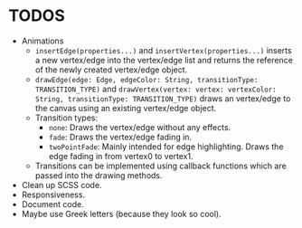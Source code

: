 # TODOS
- Animations
    - `insertEdge(properties...)` and `insertVertex(properties...)` inserts a new vertex/edge
    into the vertex/edge list and returns the reference of the newly created vertex/edge object.
    - `drawEdge(edge: Edge, edgeColor: String, transitionType: TRANSITION_TYPE)` and 
    `drawVertex(vertex: vertex: vertexColor: String, transitionType: TRANSITION_TYPE)` 
    draws an vertex/edge to the canvas using an existing vertex/edge object.
    - Transition types:
        - `none`: Draws the vertex/edge without any effects.
        - `fade`: Draws the vertex/edge fading in.
        - `twoPointFade`: Mainly intended for edge highlighting. Draws the edge fading in from vertex0 to vertex1.
    - Transitions can be implemented using callback functions which are passed into the drawing methods.
- Clean up SCSS code.
- Responsiveness.
- Document code.
- Maybe use Greek letters (because they look so cool).
